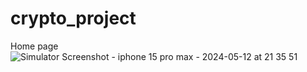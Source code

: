 # crypto_project


Home page 
![Simulator Screenshot - iphone 15 pro max - 2024-05-12 at 21 35 51](https://github.com/rahimov27/crypto-app-flutter/assets/89564054/e44d3cdd-8a91-43c3-adba-f2155c4627e4)
